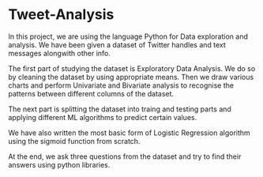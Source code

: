 # Tweet-Analysis

In this project, we are using the language Python for Data exploration and analysis. We have been given a dataset of Twitter handles and text messages alongwith other info.

The first part of studying the dataset is Exploratory Data Analysis. We do so by cleaning the dataset by using appropriate means. Then we draw various charts and perform Univariate and Bivariate analysis to recognise the patterns between different columns of the dataset.

The next part is splitting the dataset into traing and testing parts and applying different ML algorithms to predict certain values.

We have also written the most basic form of Logistic Regression algorithm using the sigmoid function from scratch.

At the end, we ask three questions from the dataset and try to find their answers using python libraries.
